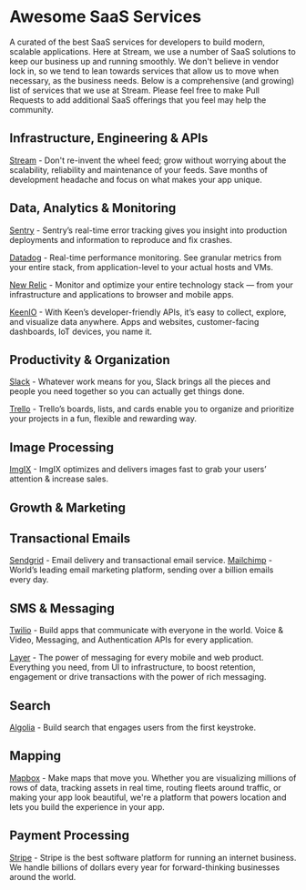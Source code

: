 # Awesome SaaS Services

A curated of the best SaaS services for developers to build modern, scalable applications. Here at Stream, we use a number of SaaS solutions to keep our business up and running smoothly. We don't believe in vendor lock in, so we tend to lean towards services that allow us to move when necessary, as the business needs. Below is a comprehensive (and growing) list of services that we use at Stream. Please feel free to make Pull Requests to add additional SaaS offerings that you feel may help the community.

## Infrastructure, Engineering & APIs

[Stream](https://getstream.io) - Don't re-invent the wheel feed; grow without worrying about the scalability, reliability and maintenance of your feeds. Save months of development headache and focus on what makes your app unique.

## Data, Analytics & Monitoring

[Sentry](https://sentry.io) - Sentry’s real-time error tracking gives you insight into production deployments and information to reproduce and fix crashes.

[Datadog](https://datadoghq.com) - Real-time performance monitoring. See granular metrics from your entire stack, from application-level to your actual hosts and VMs.

[New Relic](https://newrelic.com/?) - Monitor and optimize your entire technology stack — from your infrastructure and applications to browser and mobile apps.

[KeenIO](https://keen.io) - With Keen’s developer-friendly APIs, it’s easy to collect, explore, and visualize data anywhere. Apps and websites, customer-facing dashboards, IoT devices, you name it.

## Productivity & Organization

[Slack](https://slack.com/) - Whatever work means for you, Slack brings all the pieces and people you need together so you can actually get things done.

[Trello](https://trello.com/) - Trello’s boards, lists, and cards enable you to organize and prioritize your projects in a fun, flexible and rewarding way.

## Image Processing

[ImgIX](https://imgix.com/) - ImgIX optimizes and delivers images fast to grab your users’ attention & increase sales.

## Growth & Marketing

## Transactional Emails

[Sendgrid](https://sendgrid.com/) - Email delivery and transactional email service.
[Mailchimp](https://mailchimp.com/) - World’s leading email marketing platform, sending over a billion emails every day.

## SMS & Messaging

[Twilio](https://twilio.com/) - Build apps that communicate with everyone in the world. Voice & Video, Messaging, and Authentication APIs for every application.

[Layer](https://layer.com) - The power of messaging for every mobile and web product. Everything you need, from UI to infrastructure, to boost retention, engagement or drive transactions with the power of rich messaging.

## Search

[Algolia](https://algolia.com) - Build search that engages users from the first keystroke.

## Mapping

[Mapbox](https://mapbox.com) - Make maps that move you. Whether you are visualizing millions of rows of data, tracking assets in real time, routing fleets around traffic, or making your app look beautiful, we're a platform that powers location and lets you build the experience in your app.

## Payment Processing

[Stripe](https://stripe.com) - Stripe is the best software platform for running an internet business. We handle billions of dollars every year for forward-thinking businesses around the world.







